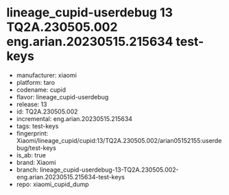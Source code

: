 # lineage_cupid-userdebug 13 TQ2A.230505.002 eng.arian.20230515.215634 test-keys
- manufacturer: xiaomi
- platform: taro
- codename: cupid
- flavor: lineage_cupid-userdebug
- release: 13
- id: TQ2A.230505.002
- incremental: eng.arian.20230515.215634
- tags: test-keys
- fingerprint: Xiaomi/lineage_cupid/cupid:13/TQ2A.230505.002/arian05152155:userdebug/test-keys
- is_ab: true
- brand: Xiaomi
- branch: lineage_cupid-userdebug-13-TQ2A.230505.002-eng.arian.20230515.215634-test-keys
- repo: xiaomi_cupid_dump
